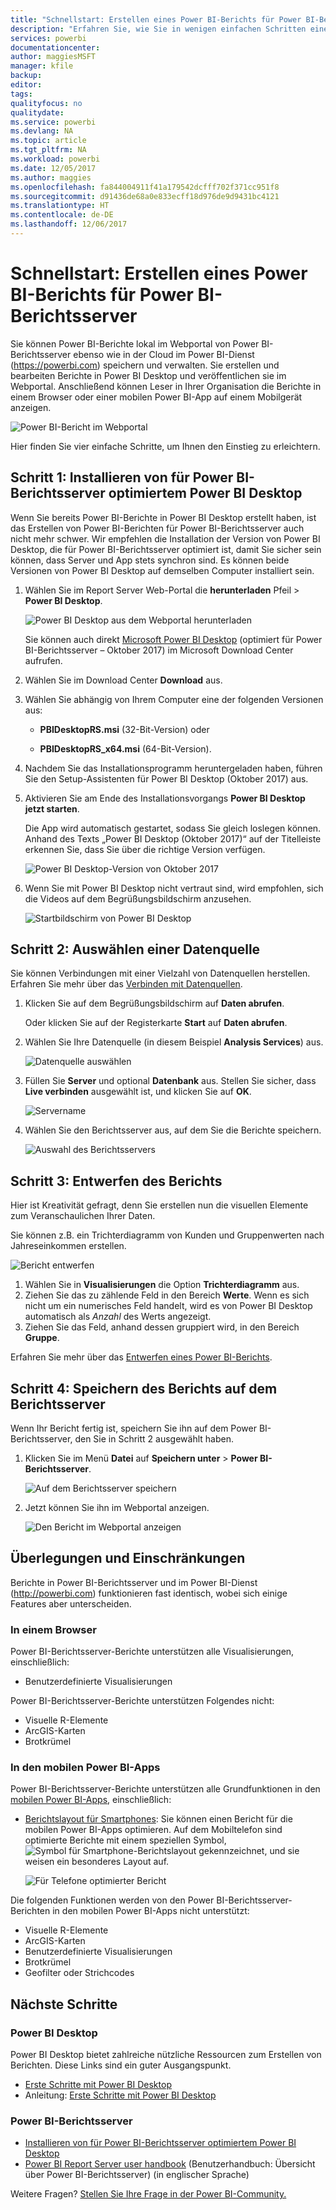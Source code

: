 ```yaml
---
title: "Schnellstart: Erstellen eines Power BI-Berichts für Power BI-Berichtsserver"
description: "Erfahren Sie, wie Sie in wenigen einfachen Schritten einen Power BI-Bericht für Power BI-Berichtsserver erstellen."
services: powerbi
documentationcenter: 
author: maggiesMSFT
manager: kfile
backup: 
editor: 
tags: 
qualityfocus: no
qualitydate: 
ms.service: powerbi
ms.devlang: NA
ms.topic: article
ms.tgt_pltfrm: NA
ms.workload: powerbi
ms.date: 12/05/2017
ms.author: maggies
ms.openlocfilehash: fa844004911f41a179542dcfff702f371cc951f8
ms.sourcegitcommit: d91436de68a0e833ecff18d976de9d9431bc4121
ms.translationtype: HT
ms.contentlocale: de-DE
ms.lasthandoff: 12/06/2017
---
```

# <a name="quickstart-create-a-power-bi-report-for-power-bi-report-server"></a>Schnellstart: Erstellen eines Power BI-Berichts für Power BI-Berichtsserver
Sie können Power BI-Berichte lokal im Webportal von Power BI-Berichtsserver ebenso wie in der Cloud im Power BI-Dienst (https://powerbi.com) speichern und verwalten. Sie erstellen und bearbeiten Berichte in Power BI Desktop und veröffentlichen sie im Webportal. Anschließend können Leser in Ihrer Organisation die Berichte in einem Browser oder einer mobilen Power BI-App auf einem Mobilgerät anzeigen.

![Power BI-Bericht im Webportal](media/quickstart-create-powerbi-report/report-server-powerbi-report.png)

Hier finden Sie vier einfache Schritte, um Ihnen den Einstieg zu erleichtern.

## <a name="step-1-install-power-bi-desktop-optimized-for-power-bi-report-server"></a>Schritt 1: Installieren von für Power BI-Berichtsserver optimiertem Power BI Desktop

Wenn Sie bereits Power BI-Berichte in Power BI Desktop erstellt haben, ist das Erstellen von Power BI-Berichten für Power BI-Berichtsserver auch nicht mehr schwer. Wir empfehlen die Installation der Version von Power BI Desktop, die für Power BI-Berichtsserver optimiert ist, damit Sie sicher sein können, dass Server und App stets synchron sind. Es können beide Versionen von Power BI Desktop auf demselben Computer installiert sein.

1. Wählen Sie im Report Server Web-Portal die **herunterladen** Pfeil > **Power BI Desktop**.

    ![Power BI Desktop aus dem Webportal herunterladen](media/quickstart-create-powerbi-report/report-server-download-web-portal.png)

    Sie können auch direkt [Microsoft Power BI Desktop](https://go.microsoft.com/fwlink/?linkid=861076) (optimiert für Power BI-Berichtsserver – Oktober 2017) im Microsoft Download Center aufrufen.

2. Wählen Sie im Download Center **Download** aus.

3. Wählen Sie abhängig von Ihrem Computer eine der folgenden Versionen aus:

    - **PBIDesktopRS.msi** (32-Bit-Version) oder

    - **PBIDesktopRS_x64.msi** (64-Bit-Version).

4. Nachdem Sie das Installationsprogramm heruntergeladen haben, führen Sie den Setup-Assistenten für Power BI Desktop (Oktober 2017) aus.

2. Aktivieren Sie am Ende des Installationsvorgangs **Power BI Desktop jetzt starten**.
   
    Die App wird automatisch gestartet, sodass Sie gleich loslegen können. Anhand des Texts „Power BI Desktop (Oktober 2017)“ auf der Titelleiste erkennen Sie, dass Sie über die richtige Version verfügen.

    ![Power BI Desktop-Version von Oktober 2017](media/quickstart-create-powerbi-report/report-server-desktop-october-2017-version.png)

3. Wenn Sie mit Power BI Desktop nicht vertraut sind, wird empfohlen, sich die Videos auf dem Begrüßungsbildschirm anzusehen.
   
    ![Startbildschirm von Power BI Desktop](media/quickstart-create-powerbi-report/report-server-powerbi-desktop-start.png)

## <a name="step-2-select-a-data-source"></a>Schritt 2: Auswählen einer Datenquelle
Sie können Verbindungen mit einer Vielzahl von Datenquellen herstellen. Erfahren Sie mehr über das [Verbinden mit Datenquellen](connect-data-sources.md).

1. Klicken Sie auf dem Begrüßungsbildschirm auf **Daten abrufen**.
   
    Oder klicken Sie auf der Registerkarte **Start** auf **Daten abrufen**.
2. Wählen Sie Ihre Datenquelle (in diesem Beispiel **Analysis Services**) aus.
   
    ![Datenquelle auswählen](media/quickstart-create-powerbi-report/report-server-get-data-ssas.png)
3. Füllen Sie **Server** und optional **Datenbank** aus. Stellen Sie sicher, dass **Live verbinden** ausgewählt ist, und klicken Sie auf **OK**.
   
    ![Servername](media/quickstart-create-powerbi-report/report-server-ssas-server-name.png)
4. Wählen Sie den Berichtsserver aus, auf dem Sie die Berichte speichern.
   
    ![Auswahl des Berichtsservers](media/quickstart-create-powerbi-report/report-server-select-server.png)

## <a name="step-3-design-your-report"></a>Schritt 3: Entwerfen des Berichts
Hier ist Kreativität gefragt, denn Sie erstellen nun die visuellen Elemente zum Veranschaulichen Ihrer Daten.

Sie können z.B. ein Trichterdiagramm von Kunden und Gruppenwerten nach Jahreseinkommen erstellen.

![Bericht entwerfen](media/quickstart-create-powerbi-report/report-server-create-funnel.png)

1. Wählen Sie in **Visualisierungen** die Option **Trichterdiagramm** aus.
2. Ziehen Sie das zu zählende Feld in den Bereich **Werte**. Wenn es sich nicht um ein numerisches Feld handelt, wird es von Power BI Desktop automatisch als *Anzahl* des Werts angezeigt.
3. Ziehen Sie das Feld, anhand dessen gruppiert wird, in den Bereich **Gruppe**.

Erfahren Sie mehr über das [Entwerfen eines Power BI-Berichts](../desktop-report-view.md).

## <a name="step-4-save-your-report-to-the-report-server"></a>Schritt 4: Speichern des Berichts auf dem Berichtsserver
Wenn Ihr Bericht fertig ist, speichern Sie ihn auf dem Power BI-Berichtsserver, den Sie in Schritt 2 ausgewählt haben.

1. Klicken Sie im Menü **Datei** auf **Speichern unter** > **Power BI-Berichtsserver**.
   
    ![Auf dem Berichtsserver speichern](media/quickstart-create-powerbi-report/report-server-save-as-powerbi-report-server.png)
2. Jetzt können Sie ihn im Webportal anzeigen.
   
    ![Den Bericht im Webportal anzeigen](media/quickstart-create-powerbi-report/report-server-powerbi-report.png)

## <a name="considerations-and-limitations"></a>Überlegungen und Einschränkungen
Berichte in Power BI-Berichtsserver und im Power BI-Dienst (http://powerbi.com) funktionieren fast identisch, wobei sich einige Features aber unterscheiden.

### <a name="in-a-browser"></a>In einem Browser
Power BI-Berichtsserver-Berichte unterstützen alle Visualisierungen, einschließlich:

* Benutzerdefinierte Visualisierungen

Power BI-Berichtsserver-Berichte unterstützen Folgendes nicht:

* Visuelle R-Elemente
* ArcGIS-Karten
* Brotkrümel

### <a name="in-the-power-bi-mobile-apps"></a>In den mobilen Power BI-Apps
Power BI-Berichtsserver-Berichte unterstützen alle Grundfunktionen in den [mobilen Power BI-Apps](../mobile-apps-for-mobile-devices.md), einschließlich:

* [Berichtslayout für Smartphones](../desktop-create-phone-report.md): Sie können einen Bericht für die mobilen Power BI-Apps optimieren. Auf dem Mobiltelefon sind optimierte Berichte mit einem speziellen Symbol, ![Symbol für Smartphone-Berichtslayout](media/quickstart-create-powerbi-report/power-bi-rs-mobile-optimized-icon.png) gekennzeichnet, und sie weisen ein besonderes Layout auf.
  
    ![Für Telefone optimierter Bericht](media/quickstart-create-powerbi-report/power-bi-rs-mobile-optimized-report.png)

Die folgenden Funktionen werden von den Power BI-Berichtsserver-Berichten in den mobilen Power BI-Apps nicht unterstützt:

* Visuelle R-Elemente
* ArcGIS-Karten
* Benutzerdefinierte Visualisierungen
* Brotkrümel
* Geofilter oder Strichcodes

## <a name="next-steps"></a>Nächste Schritte
### <a name="power-bi-desktop"></a>Power BI Desktop
Power BI Desktop bietet zahlreiche nützliche Ressourcen zum Erstellen von Berichten. Diese Links sind ein guter Ausgangspunkt.

* [Erste Schritte mit Power BI Desktop](../desktop-getting-started.md)
* Anleitung: [Erste Schritte mit Power BI Desktop](../guided-learning/gettingdata.yml#step-2)

### <a name="power-bi-report-server"></a>Power BI-Berichtsserver
* [Installieren von für Power BI-Berichtsserver optimiertem Power BI Desktop](install-powerbi-desktop.md)  
* [Power BI Report Server user handbook](user-handbook-overview.md) (Benutzerhandbuch: Übersicht über Power BI-Berichtsserver) (in englischer Sprache)  

Weitere Fragen? [Stellen Sie Ihre Frage in der Power BI-Community.](https://community.powerbi.com/)